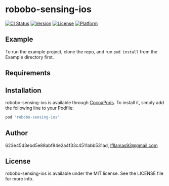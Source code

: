# robobo-sensing-ios

[![CI Status](https://img.shields.io/travis/623e45d3ebd5e88abf84e2a4f33c4511abb531ad/robobo-sensing-ios.svg?style=flat)](https://travis-ci.org/623e45d3ebd5e88abf84e2a4f33c4511abb531ad/robobo-sensing-ios)
[![Version](https://img.shields.io/cocoapods/v/robobo-sensing-ios.svg?style=flat)](https://cocoapods.org/pods/robobo-sensing-ios)
[![License](https://img.shields.io/cocoapods/l/robobo-sensing-ios.svg?style=flat)](https://cocoapods.org/pods/robobo-sensing-ios)
[![Platform](https://img.shields.io/cocoapods/p/robobo-sensing-ios.svg?style=flat)](https://cocoapods.org/pods/robobo-sensing-ios)

## Example

To run the example project, clone the repo, and run `pod install` from the Example directory first.

## Requirements

## Installation

robobo-sensing-ios is available through [CocoaPods](https://cocoapods.org). To install
it, simply add the following line to your Podfile:

```ruby
pod 'robobo-sensing-ios'
```

## Author

623e45d3ebd5e88abf84e2a4f33c4511abb531ad, lfllamas93@gmail.com

## License

robobo-sensing-ios is available under the MIT license. See the LICENSE file for more info.
